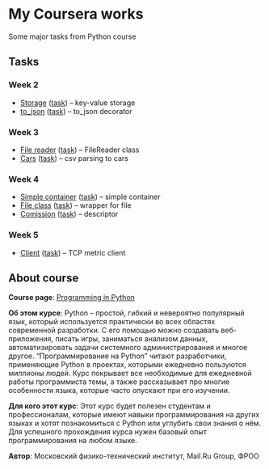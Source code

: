# My Coursera works

Some major tasks from Python course

## Tasks

### Week 2
* [Storage](week_2/storage) ([task](https://www.coursera.org/learn/programming-in-python/programming/nc6Ce/key-value-khranilishchie)) – key-value storage
* [to_json](week_2/to_json) ([task](https://www.coursera.org/learn/programming-in-python/programming/0664k/diekorator-to-json)) – to_json decorator

### Week 3
* [File reader](week_3/file_reader) ([task](https://www.coursera.org/learn/programming-in-python/programming/W3QfI/riealizatsiia-prostogho-klassa-dlia-chtieniia-iz-faila)) – FileReader class
* [Cars](week_3/cars) ([task](https://www.coursera.org/learn/programming-in-python/programming/bd6aI/klassy-i-nasliedovaniie)) – csv parsing to cars

### Week 4
* [Simple container](week_4/container) ([task](https://www.coursera.org/learn/programming-in-python/lecture/tpT6t/maghichieskiie-mietody)) – simple container
* [File class](week_4/file_class) ([task](https://www.coursera.org/learn/programming-in-python/programming/sypSV/fail-s-maghichieskimi-mietodami)) – wrapper for file
* [Comission](week_4/comission) ([task](https://www.coursera.org/learn/programming-in-python/programming/HmHYs/dieskriptor-s-komissiiei)) – descriptor

### Week 5
* [Client](week_5/client) ([task](https://www.coursera.org/learn/programming-in-python/programming/aG3x3/kliient-dlia-otpravki-mietrik)) – TCP metric client


## About course
**Course page**: [Programming in Python](https://www.coursera.org/learn/programming-in-python/)

**Об этом курсе**: Python – простой, гибкий и невероятно популярный язык, который используется практически во всех областях современной разработки. С его помощью можно создавать веб-приложения, писать игры, заниматься анализом данных, автоматизировать задачи системного администрирования и многое другое. “Программирование на Python” читают разработчики, применяющие Python в проектах, которыми ежедневно пользуются миллионы людей. Курс покрывает все необходимые для ежедневной работы программиста темы, а также рассказывает про многие особенности языка, которые часто опускают при его изучении.

**Для кого этот курс**: Этот курс будет полезен студентам и профессионалам, которые имеют навыки программирования на других языках и хотят познакомиться с Python или углубить свои знания о нём. Для успешного прохождения курса нужен базовый опыт программирования на любом языке.

**Автор**:  Московский физико-технический институт, Mail.Ru Group, ФРОО